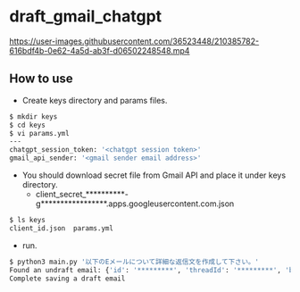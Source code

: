 # draft_gmail_chatgpt
https://user-images.githubusercontent.com/36523448/210385782-616bdf4b-0e62-4a5d-ab3f-d06502248548.mp4

## How to use
- Create keys directory and params files.

```bash
$ mkdir keys
$ cd keys
$ vi params.yml
---
chatgpt_session_token: '<chatgpt session token>'
gmail_api_sender: '<gmail sender email address>'
```

- You should download secret file from Gmail API and place it under keys directory.
  - client_secret_**********-g*****************.apps.googleusercontent.com.json

```bash
$ ls keys
client_id.json  params.yml
```

- run.
```bash
$ python3 main.py '以下のEメールについて詳細な返信文を作成して下さい。'
Found an undraft email: {'id': '*********', 'threadId': '*********', 'body': 'ジェダイ株式会社\r\nルーク・スカイウォーカー様\r\n\r\n突然のメール失礼します。\r\n銀河帝国株式会社のダースベイダーと申します。\r\n\r\n現在弊社では、貴社の新製品「ライトセーバー」の導入を検討しております。\r\nそれに伴い、下記の内容について確認したいと存じます。\r\n\r\nライトセーバーの利用方法\r\nライトセーバーの概算お見積\r\n\r\n以上となります。\r\nお手数ですが、ご回答よろしくお願いいたします。\r\n\r\n銀河帝国株式会社\r\nダースベイダー\r\n', 'subject': 'ライトセーバーについて', 'from': '********* <*********@gmail.com>'}
Complete saving a draft email
```
